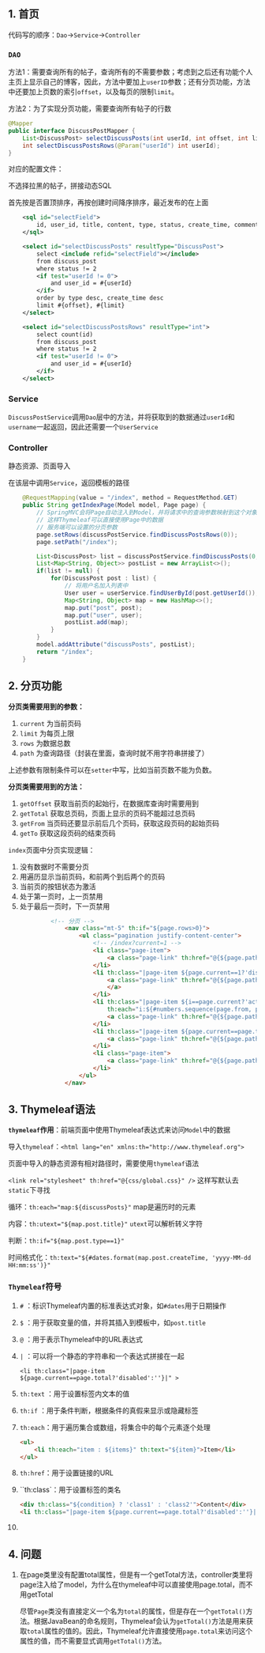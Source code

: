 ## 1. 首页

代码写的顺序：`Dao`->`Service`->`Controller`

### `DAO`

方法1：需要查询所有的帖子，查询所有的不需要参数；考虑到之后还有功能个人主页上显示自己的博客，因此，方法中要加上`userID`参数；还有分页功能，方法中还要加上页数的索引`offset`，以及每页的限制`limit`。

方法2：为了实现分页功能，需要查询所有帖子的行数

```JAVA
@Mapper
public interface DiscussPostMapper {
    List<DiscussPost> selectDiscussPosts(int userId, int offset, int limit);
    int selectDiscussPostsRows(@Param("userId") int userId);
}

```

对应的配置文件：

不选择拉黑的帖子，拼接动态SQL

首先按是否置顶排序，再按创建时间降序排序，最近发布的在上面

```XML
	<sql id="selectField">
        id, user_id, title, content, type, status, create_time, comment_count, score
    </sql>

    <select id="selectDiscussPosts" resultType="DiscussPost">
        select <include refid="selectField"></include>
        from discuss_post
        where status != 2
        <if test="userId != 0">
            and user_id = #{userId}
        </if>
        order by type desc, create_time desc
        limit #{offset}, #{limit}
    </select>

    <select id="selectDiscussPostsRows" resultType="int">
        select count(id)
        from discuss_post
        where status != 2
        <if test="userId != 0">
            and user_id = #{userId}
        </if>
    </select>
```

### Service

`DiscussPostService`调用`Dao`层中的方法，并将获取到的数据通过`userId`和`username`一起返回，因此还需要一个`UserService`

### Controller

静态资源、页面导入

在该层中调用`Service`，返回模板的路径

```JAVA
    @RequestMapping(value = "/index", method = RequestMethod.GET)
    public String getIndexPage(Model model, Page page) {
        // SpringMVC会将Page自动注入到Model，并将请求中的查询参数映射到这个对象上
        // 这样Thymeleaf可以直接使用Page中的数据
        // 服务端可以设置的分页参数
        page.setRows(discussPostService.findDiscussPostsRows(0));
        page.setPath("/index");

        List<DiscussPost> list = discussPostService.findDiscussPosts(0, page.getOffset(), page.getLimit());
        List<Map<String, Object>> postList = new ArrayList<>();
        if(list != null) {
            for(DiscussPost post : list) {
                // 将用户名加入列表中
                User user = userService.findUserById(post.getUserId());
                Map<String, Object> map = new HashMap<>();
                map.put("post", post);
                map.put("user", user);
                postList.add(map);
            }
        }
        model.addAttribute("discussPosts", postList);
        return "/index";
    }
```

## 2. 分页功能

**分页类需要用到的参数：**

1. `current` 为当前页码
2. `limit` 为每页上限
3. `rows` 为数据总数
4. `path` 为查询路径（封装在里面，查询时就不用字符串拼接了）

上述参数有限制条件可以在`setter`中写，比如当前页数不能为负数。

**分页类需要用到的方法：**

1. `getOffset` 获取当前页的起始行，在数据库查询时需要用到
2. `getTotal` 获取总页码，页面上显示的页码不能超过总页码
3. `getFrom`  当页码还要显示前后几个页码，获取这段页码的起始页码
4. `getTo` 获取这段页码的结束页码

`index`页面中分页实现逻辑：

1. 没有数据时不需要分页
2. 用遍历显示当前页码，和前两个到后两个的页码
3. 当前页的按钮状态为激活
4. 处于第一页时，上一页禁用
5. 处于最后一页时，下一页禁用

```HTML
			<!-- 分页 -->
				<nav class="mt-5" th:if="${page.rows>0}">
					<ul class="pagination justify-content-center">
						<!-- /index?current=1 -->
						<li class="page-item">
							<a class="page-link" th:href="@{${page.path}(current=1)}">首页</a>
						</li>
						<li th:class="|page-item ${page.current==1?'disabled':''}|" >
							<a class="page-link" th:href="@{${page.path}(current=${page.current-1})}">上一页
						    </a>
						</li>
						<li th:class="|page-item ${i==page.current?'active':''}|"
							th:each="i:${#numbers.sequence(page.from, page.to)}">
							<a class="page-link" th:href="@{${page.path}(current=${i})}" th:text="${i}">1</a>
						</li>
						<li th:class="|page-item ${page.current==page.total?'disabled':''}|" >
							<a class="page-link" th:href="@{${page.path}(current=${page.current+1})}">下一页</a>
						</li>
						<li class="page-item">
							<a class="page-link" th:href="@{${page.path}(current=${page.total})}">末页</a>
						</li>
					</ul>
				</nav>
```



## 3. Thymeleaf语法

**`thymeleaf`作用**：前端页面中使用Thymeleaf表达式来访问`Model`中的数据

导入`thymeleaf`：`<html lang="en" xmlns:th="http://www.thymeleaf.org">`

页面中导入的静态资源有相对路径时，需要使用`thymeleaf`语法

`<link rel="stylesheet" th:href="@{css/global.css}" />` 这样写默认去`static`下寻找

循环：`th:each="map:${discussPosts}"` map是遍历时的元素

内容：`th:utext="${map.post.title}"`  `utext`可以解析转义字符

判断：`th:if="${map.post.type==1}"`

时间格式化：`th:text="${#dates.format(map.post.createTime, 'yyyy-MM-dd HH:mm:ss')}"`

### `Thymeleaf`符号

1. `#` ：标识Thymeleaf内置的标准表达式对象，如`#dates`用于日期操作

2. `$` ：用于获取变量的值，并将其插入到模板中，如`post.title`

3. `@` ：用于表示Thymeleaf中的URL表达式

4. `|` ：可以将一个静态的字符串和一个表达式拼接在一起

   `<li th:class="|page-item ${page.current==page.total?'disabled':''}|" >`

5. `th:text` ：用于设置标签内文本的值

6. `th:if` ：用于条件判断，根据条件的真假来显示或隐藏标签

7. `th:each`：用于遍历集合或数组，将集合中的每个元素逐个处理

   ```html
   <ul>
       <li th:each="item : ${items}" th:text="${item}">Item</li>
   </ul>
   ```

8. `th:href`：用于设置链接的URL

9. ``th:class`：用于设置标签的类名

   ```HTML
   <div th:class="${condition} ? 'class1' : 'class2'">Content</div>
   <li th:class="|page-item ${page.current==page.total?'disabled':''}|" >
   ```

10. 

    

## 4. 问题

1. 在page类里没有配置total属性，但是有一个getTotal方法，controller类里将page注入给了model，为什么在thymeleaf中可以直接使用page.total，而不用getTotal

   尽管`Page`类没有直接定义一个名为`total`的属性，但是存在一个`getTotal()`方法。根据JavaBean的命名规则，Thymeleaf会认为`getTotal()`方法是用来获取`total`属性的值的。因此，Thymeleaf允许直接使用`page.total`来访问这个属性的值，而不需要显式调用`getTotal()`方法。



 

